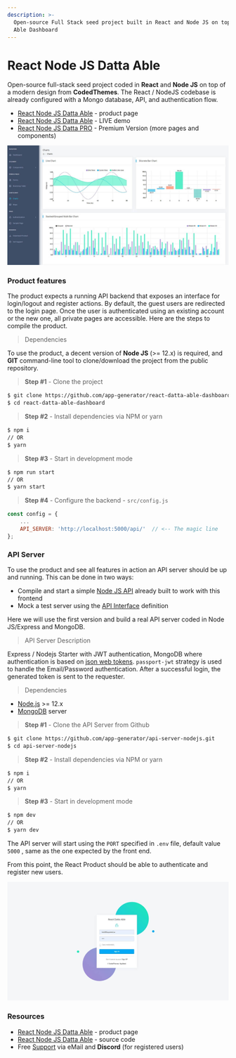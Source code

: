 ```yaml
---
description: >-
  Open-source Full Stack seed project built in React and Node JS on top of Datta
  Able Dashboard
---
```


# React Node JS Datta Able

Open-source full-stack seed project coded in **React** and **Node JS** on top of a modern design from **CodedThemes**. The React / NodeJS codebase is already configured with a Mongo database, API, and authentication flow.

* [React Node JS Datta Able](https://appseed.us/product/react-node-js-datta-able) - product page
* [React Node JS Datta Able](https://react-node-js-datta-able.appseed-srv1.com/) - LIVE demo
* [React Node JS Datta PRO](node-js-datta-able-pro.md) - Premium Version \(more pages and components\)

![React Node JS - Datta Able \(free version\).](../../.gitbook/assets/react-datta-able-cover.jpg)

### Product features

The product expects a running API backend that exposes an interface for login/logout and register actions. By default, the guest users are redirected to the login page. Once the user is authenticated using an existing account or the new one, all private pages are accessible. Here are the steps to compile the product. 

> Dependencies

To use the product, a decent version of **Node JS** \(&gt;= 12.x\) is required, and **GIT** command-line tool to clone/download the project from the public repository.

> **Step \#1** - Clone the project

```bash
$ git clone https://github.com/app-generator/react-datta-able-dashboard.git
$ cd react-datta-able-dashboard 
```

> **Step \#2** - Install dependencies via NPM or yarn

```bash
$ npm i
// OR
$ yarn 
```

> **Step \#3** - Start in development mode

```bash
$ npm run start 
// OR
$ yarn start 
```

> **Step \#4** - Configure the backend - `src/config.js`

```javascript
const config = {
    ...
    API_SERVER: 'http://localhost:5000/api/'  // <-- The magic line
}; 
```



### API Server

To use the product and see all features in action an API server should be up and running. This can be done in two ways:

* Compile and start a simple [Node JS API](https://github.com/app-generator/api-server-nodejs) already built to work with this frontend
* Mock a test server using the [API Interface](https://github.com/app-generator/api-server-nodejs/blob/master/media/api.postman_collection.json) definition

Here we will use the first version and build a real API server coded in Node JS/Express and MongoDB. 

> API Server Description

Express / Nodejs Starter with JWT authentication, MongoDB where authentication is based on [json web tokens](https://jwt.io/). `passport-jwt` strategy is used to handle the Email/Password authentication. After a successful login, the generated token is sent to the requester.

> Dependencies

* [Node.js](https://nodejs.org/) &gt;= 12.x
* [MongoDB](https://www.mongodb.com/) server 

> **Step \#1** - Clone the API Server from Github

```bash
$ git clone https://github.com/app-generator/api-server-nodejs.git
$ cd api-server-nodejs 
```

> **Step \#2** - Install dependencies via NPM or yarn

```bash
$ npm i
// OR
$ yarn 
```

> **Step \#3** - Start in development mode

```bash
$ npm dev
// OR
$ yarn dev 
```

The API server will start using the `PORT` specified in `.env` file, default value `5000` , same as the one expected by the front end.

From this point, the React Product should be able to authenticate and register new users. 

![React Node JS Datta Able - Login Page.](../../.gitbook/assets/react-datta-able-login.jpg)

### Resources 

* [React Node JS Datta Able](https://appseed.us/product/react-node-js-datta-able) - product page
* [React Node JS Datta Able](https://github.com/app-generator/react-datta-able-dashboard) - source code
* Free [Support](https://appseed.us/support) via eMail and **Discord** \(for registered users\) 

